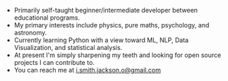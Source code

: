 - Primarily self-taught beginner/intermediate developer between educational programs. 
- My primary interests include physics, pure maths, psychology, and astronomy. 
- Currently learning Python with a view toward ML, NLP, Data Visualization, and statistical analysis.
- At present I'm simply sharpening my teeth and looking for open source projects I can contribute to.
- You can reach me at i.smith.jackson.o@gmail.com

